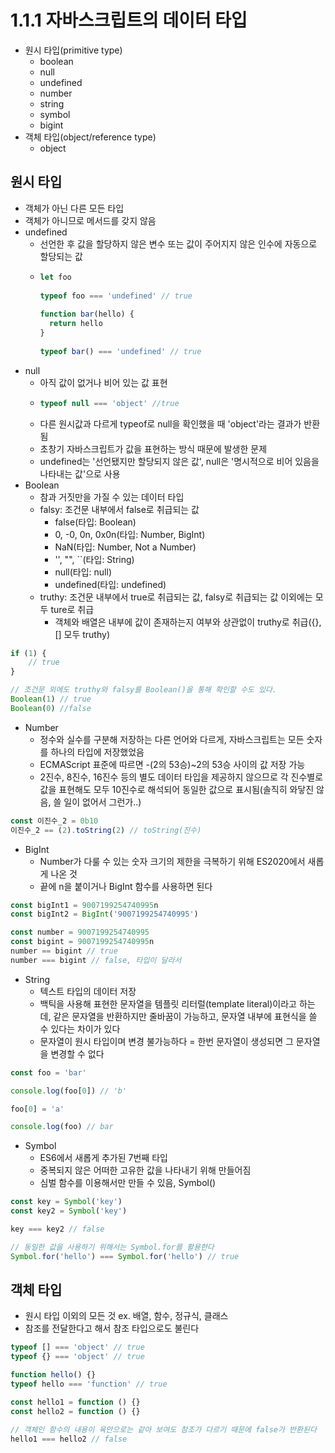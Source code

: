 # 1.1.1 자바스크립트의 데이터 타입
- 원시 타입(primitive type)
	- boolean
	- null
	- undefined
	- number
	- string
	- symbol
	- bigint
- 객체 타입(object/reference type)
	- object

## 원시 타입
- 객체가 아닌 다른 모든 타입
- 객체가 아니므로 메서드를 갖지 않음
- undefined
	- 선언한 후 값을 할당하지 않은 변수 또는 값이 주어지지 않은 인수에 자동으로 할당되는 값
	- ```js
	  let foo
	
	  typeof foo === 'undefined' // true
	
	  function bar(hello) {
		return hello
	  }
	
	  typeof bar() === 'undefined' // true
	  ```
- null
	- 아직 값이 없거나 비어 있는 값 표현
	- ```js
	  typeof null === 'object' //true
   	  ```
	- 다른 원시값과 다르게 typeof로 null을 확인했을 때 'object'라는 결과가 반환됨
	- 초창기 자바스크립트가 값을 표현하는 방식 때문에 발생한 문제
	- undefined는 '선언됐지만 할당되지 않은 값', null은 '명시적으로 비어 있음을 나타내는 값'으로 사용
- Boolean
	- 참과 거짓만을 가질 수 있는 데이터 타입
	- falsy: 조건문 내부에서 false로 취급되는 값
		- false(타입: Boolean)
		- 0, -0, 0n, 0x0n(타입: Number, BigInt)
		- NaN(타입: Number, Not a Number)
		- '', "", \`\`(타입: String)
		- null(타입: null)
		- undefined(타입: undefined)
	- truthy: 조건문 내부에서 true로 취급되는 값, falsy로 취급되는 값 이외에는 모두 ture로 취급
		- 객체와 배열은 내부에 값이 존재하는지 여부와 상관없이 truthy로 취급({}, [] 모두 truthy)
```js
if (1) {
	// true
}

// 조건문 외에도 truthy와 falsy를 Boolean()을 통해 확인할 수도 있다.
Boolean(1) // true
Boolean(0) //false
```
- Number
	- 정수와 실수를 구분해 저장하는 다른 언어와 다르게, 자바스크립트는 모든 숫자를 하나의 타입에 저장했었음
	- ECMAScript 표준에 따르면 -(2의 53승)~2의 53승 사이의 값 저장 가능
	- 2진수, 8진수, 16진수 등의 별도 데이터 타입을 제공하지 않으므로 각 진수별로 값을 표현해도 모두 10진수로 해석되어 동일한 값으로 표시됨(솔직히 와닿진 않음, 쓸 일이 없어서 그런가..)
```js
const 이진수_2 = 0b10
이진수_2 == (2).toString(2) // toString(진수)
```
- BigInt
	- Number가 다룰 수 있는 숫자 크기의 제한을 극복하기 위해 ES2020에서 새롭게 나온 것
	- 끝에 n을 붙이거나 BigInt 함수를 사용하면 된다
```js
const bigInt1 = 9007199254740995n
const bigInt2 = BigInt('9007199254740995')

const number = 9007199254740995
const bigint = 9007199254740995n
number == bigint // true
number === bigint // false, 타입이 달라서
```
- String
	- 텍스트 타입의 데이터 저장
	- 백틱을 사용해 표현한 문자열을 템플릿 리터럴(template literal)이라고 하는데, 같은 문자열을 반환하지만 줄바꿈이 가능하고, 문자열 내부에 표현식을 쓸 수 있다는 차이가 있다
	- 문자열이 원시 타입이며 변경 불가능하다 = 한번 문자열이 생성되면 그 문자열을 변경할 수 없다
```js
const foo = 'bar'

console.log(foo[0]) // 'b'

foo[0] = 'a'

console.log(foo) // bar
```
- Symbol
	- ES6에서 새롭게 추가된 7번째 타입
	- 중복되지 않은 어떠한 고유한 값을 나타내기 위해 만들어짐
	- 심벌 함수를 이용해서만 만들 수 있음, Symbol()
```js
const key = Symbol('key')
const key2 = Symbol('key')

key === key2 // false

// 동일한 값을 사용하기 위해서는 Symbol.for를 활용한다
Symbol.for('hello') === Symbol.for('hello') // true
```

## 객체 타입
- 원시 타입 이외의 모든 것 ex. 배열, 함수, 정규식, 클래스
- 참조를 전달한다고 해서 참조 타입으로도 불린다
```js
typeof [] === 'object' // true
typeof {} === 'object' // true

function hello() {}
typeof hello === 'function' // true

const hello1 = function () {}
const hello2 = function () {}

// 객체인 함수의 내용이 육안으로는 같아 보여도 참조가 다르기 때문에 false가 반환된다
hello1 === hello2 // false
```
